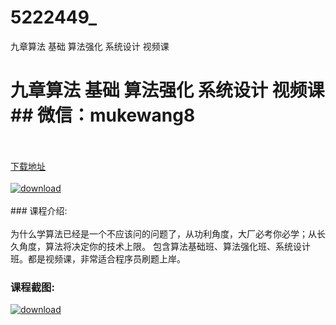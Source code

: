 # 5222449_
九章算法 基础 算法强化 系统设计 视频课
# 九章算法 基础 算法强化 系统设计 视频课## 微信：mukewang8
<br/></br>[下载地址](http://www.36tz.cn/article/5222449 "下载地址")
<br/></br>[![download](http://36tz.cn/muke_img/2022_01_1-29-300x197.png "下载地址")](http://www.36tz.cn/article/5222449 "下载地址")
<br/></br>### 课程介绍:<br/></br>为什么学算法已经是一个不应该问的问题了，从功利角度，大厂必考你必学；从长久角度，算法将决定你的技术上限。
包含算法基础班、算法强化班、系统设计班。都是视频课，非常适合程序员刷题上岸。

### 课程截图:
[![download](http://36tz.cn/muke_img/2022_01_2-33.png "下载地址")](http://www.36tz.cn/article/5222449 "下载地址")
